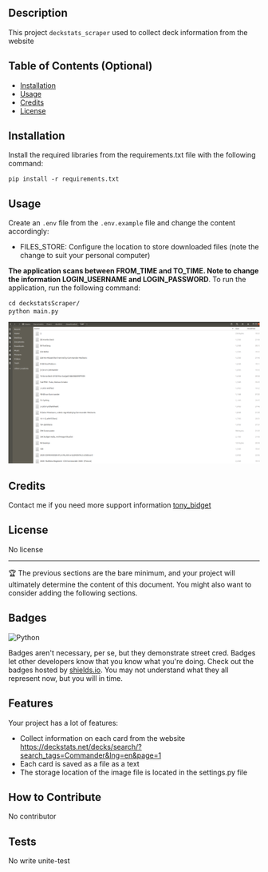 ## Description
This project ```deckstats_scraper``` used to collect deck information from the website

## Table of Contents (Optional)

- [Installation](#installation)
- [Usage](#usage)
- [Credits](#credits)
- [License](#license)

## Installation

Install the required libraries from the requirements.txt file with the following command:
```
pip install -r requirements.txt
```

## Usage
Create an `.env` file from the `.env.example` file and change the content accordingly:
- FILES_STORE: Configure the location to store downloaded files (note the change to suit your personal computer)

**The application scans between FROM_TIME and TO_TIME. Note to change the information LOGIN_USERNAME and LOGIN_PASSWORD**. To run the application, run the following command:
```
cd deckstatsScraper/
python main.py
```
![alt text](assets/images/screenshot.png)

## Credits
Contact me if you need more support information
[tony_bidget](https://www.fiverr.com/tony_bidget?up_rollout=true)

## License
No license

---

🏆 The previous sections are the bare minimum, and your project will ultimately determine the content of this document. You might also want to consider adding the following sections.

## Badges

![Python](https://img.shields.io/badge/python-3670A0?style=for-the-badge&logo=python&logoColor=ffdd54)

Badges aren't necessary, per se, but they demonstrate street cred. Badges let other developers know that you know what you're doing. Check out the badges hosted by [shields.io](https://shields.io/). You may not understand what they all represent now, but you will in time.

## Features

Your project has a lot of features:
- Collect information on each card from the website https://deckstats.net/decks/search/?search_tags=Commander&lng=en&page=1
- Each card is saved as a file as a text
- The storage location of the image file is located in the settings.py file

## How to Contribute
No contributor

## Tests
No write unite-test